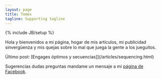 ```yaml
---
layout: page
title: Tomex
tagline: Supporting tagline
---
```

{% include JB/setup %}

Hola y bienvenidos a mi página, hogar de mis artículos, mi publicidad sinvergüenza y mis quejas sobre lo mal que juega la gente a los jueguitos.   

Último post: [Engages óptimos y secuencias]](/articles/sequencing.html)  

Sugerencias dudas preguntas mandame un mensaje a mi <a href="https://www.facebook.com/tomexlol">página de Facebook</a>.